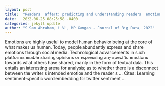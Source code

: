 ```yaml
---
layout: post
title:  "Readers  affect: predicting and understanding readers  emotions with deep learning"
date:   2022-06-25 08:25:58 -0400
categories: jekyll update
author: "S Sam Abraham, L VL, MP Gangan - Journal of Big Data, 2022"
---
```

Emotions are highly useful to model human behavior being at the core of what makes us human. Today, people abundantly express and share emotions through social media. Technological advancements in such platforms enable sharing opinions or expressing any specific emotions towards what others have shared, mainly in the form of textual data. This entails an interesting arena for analysis; as to whether there is a disconnect between the writer s intended emotion and the reader s …
Cites: ‪Learning sentiment-specific word embedding for twitter sentiment …‬  